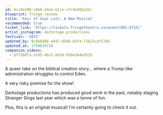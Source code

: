 ```yaml
---
id: 6cc0a180-c8e0-41ee-b1ce-cfc4a492e25c
blueprint: fringe_review
title: 'Pair of Guys Lost: A New Musical'
recommended: true
ticket_link: 'https://tickets.fringetheatre.ca/event/601:6715/'
artist_instagram: darkstage.productions
festival: '2025'
updated_by: 9c6b6866-e047-4568-b3f4-71623caf17dd
updated_at: 1754619728
companion_videos:
  - b7f2b6fa-3c65-4bc5-8e59-956e164ed529
---
```

A queer take on the biblical creation story... where a Trump-like administration struggles to control Eden.

A very risky premise for the show!

Darkstage productions has produced good work in the past, notably staging Stranger Sings last year which was a tonne of fun.

Plus, this is an original musical! I'm certainly going to check it out.